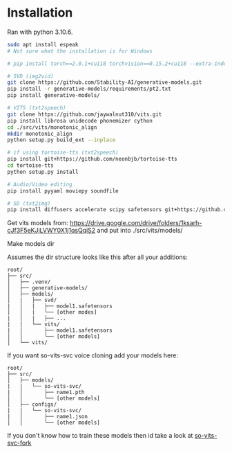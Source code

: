 # Installation
Ran with python 3.10.6.
```bash
sudo apt install espeak
# Not sure what the installation is for Windows

# pip install torch==2.0.1+cu118 torchvision==0.15.2+cu118 --extra-index-url https://download.pytorch.org/whl/cu118

# SVD (img2vid)
git clone https://github.com/Stability-AI/generative-models.git
pip install -r generative-models/requirements/pt2.txt
pip install generative-models/

# VITS (txt2speech)
git clone https://github.com/jaywalnut310/vits.git
pip install librosa unidecode phonemizer cython
cd ./src/vits/monotonic_align
mkdir monotonic_align
python setup.py build_ext --inplace

# if using tortoise-tts (txt2speech)
pip install git+https://github.com/neonbjb/tortoise-tts
cd tortoise-tts
python setup.py install

# Audio/Video editing
pip install pyyaml moviepy soundfile

# SD (txt2img)
pip install diffusers accelerate scipy safetensors git+https://github.com/huggingface/transformers
```

Get vits models from: https://drive.google.com/drive/folders/1ksarh-cJf3F5eKJjLVWY0X1j1qsQqiS2
and put into ./src/vits/models/

Make models dir

Assumes the dir structure looks like this after all your additions:
```
root/
├── src/
│   ├── .venv/
│   ├── generative-models/
│   ├── models/
│   |   ├── svd/
|   │   |   ├── model1.safetensors
│   │   |   └── [other modes]
|   │   |   ├── ...
|   |   └── vits/
|   │       ├── model1.safetensors
│   │       └── [other models]
│   └── vits/
```

If you want so-vits-svc voice cloning add your models here:
```
root/
├── src/
│   ├── models/
|   |   └── so-vits-svc/
|   │       ├── name1.pth
│   │       └── [other models]
│   ├── configs/
|   |   └── so-vits-svc/
|   │       ├── name1.json
│   │       └── [other models]
```
If you don't know how to train these models then id take a look at [so-vits-svc-fork](https://github.com/voicepaw/so-vits-svc-fork)